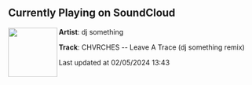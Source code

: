 ## Currently Playing on SoundCloud

[<img align="left" width="100" src="https://i1.sndcdn.com/artworks-W7BRdq2OI0gyksI4-RQNYmg-t500x500.jpg">](https://soundcloud.com/djsmth/leave-a-trace-remix)

**Artist**: dj something 

**Track**: CHVRCHES -- Leave A Trace (dj something remix)

Last updated at 02/05/2024 13:43
